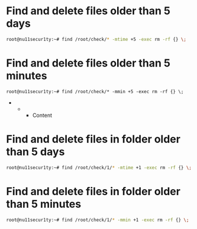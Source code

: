 # Find and delete files older than 5 days
```bash
root@nu11secur1ty:~# find /root/check/* -mtime +5 -exec rm -rf {} \;
```
# Find and delete files older than 5 minutes
```bas
root@nu11secur1ty:~# find /root/check/* -mmin +5 -exec rm -rf {} \;
```
- - - Content

# Find and delete files in folder older than 5 days
```bash
root@nu11secur1ty:~# find /root/check/1/* -mtime +1 -exec rm -rf {} \;
```
# Find and delete files in folder older than 5 minutes
```bash
root@nu11secur1ty:~# find /root/check/1/* -mmin +1 -exec rm -rf {} \;
```
